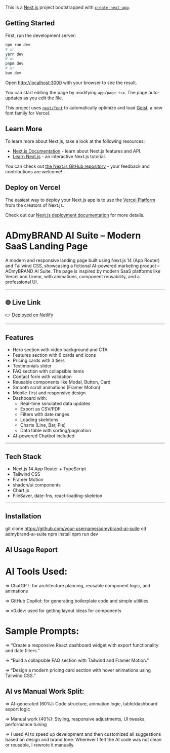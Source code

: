 This is a [Next.js](https://nextjs.org) project bootstrapped with [`create-next-app`](https://nextjs.org/docs/app/api-reference/cli/create-next-app).

## Getting Started

First, run the development server:

```bash
npm run dev
# or
yarn dev
# or
pnpm dev
# or
bun dev
```

Open [http://localhost:3000](http://localhost:3000) with your browser to see the result.

You can start editing the page by modifying `app/page.tsx`. The page auto-updates as you edit the file.

This project uses [`next/font`](https://nextjs.org/docs/app/building-your-application/optimizing/fonts) to automatically optimize and load [Geist](https://vercel.com/font), a new font family for Vercel.

## Learn More

To learn more about Next.js, take a look at the following resources:

- [Next.js Documentation](https://nextjs.org/docs) - learn about Next.js features and API.
- [Learn Next.js](https://nextjs.org/learn) - an interactive Next.js tutorial.

You can check out [the Next.js GitHub repository](https://github.com/vercel/next.js) - your feedback and contributions are welcome!

## Deploy on Vercel

The easiest way to deploy your Next.js app is to use the [Vercel Platform](https://vercel.com/new?utm_medium=default-template&filter=next.js&utm_source=create-next-app&utm_campaign=create-next-app-readme) from the creators of Next.js.

Check out our [Next.js deployment documentation](https://nextjs.org/docs/app/building-your-application/deploying) for more details.



# ADmyBRAND AI Suite – Modern SaaS Landing Page

A modern and responsive landing page built using Next.js 14 (App Router) and Tailwind CSS, showcasing a fictional AI-powered marketing product – ADmyBRAND AI Suite. The page is inspired by modern SaaS platforms like Vercel and Linear, with animations, component reusability, and a professional UI.

---

## 🌐 Live Link

👉 [Deployed on Netlify](https://your-netlify-link.netlify.app)

---

## Features

- Hero section with video background and CTA
- Features section with 6 cards and icons
- Pricing cards with 3 tiers
- Testimonials slider
- FAQ section with collapsible items
- Contact form with validation
- Reusable components like Modal, Button, Card
- Smooth scroll animations (Framer Motion)
- Mobile-first and responsive design
- Dashboard with:
  - Real-time simulated data updates
  - Export as CSV/PDF
  - Filters with date ranges
  - Loading skeletons
  - Charts (Line, Bar, Pie)
  - Data table with sorting/pagination
- AI-powered Chatbot included

---

## Tech Stack

- Next.js 14 App Router + TypeScript
- Tailwind CSS
- Framer Motion
- shadcn/ui components
- Chart.js
- FileSaver, date-fns, react-loading-skeleton

---

## Installation


git clone https://github.com/your-username/admybrand-ai-suite
cd admybrand-ai-suite
npm install
npm run dev



## AI Usage Report

# AI Tools Used:
=> ChatGPT: for architecture planning, reusable component logic, and animations

=> GitHub Copilot: for generating boilerplate code and simple utilities

=> v0.dev: used for getting layout ideas for components

# Sample Prompts:

=> “Create a responsive React dashboard widget with export functionality and date filters.”

=> “Build a collapsible FAQ section with Tailwind and Framer Motion.”

=> “Design a modern pricing card section with hover animations using Tailwind CSS.”

## AI vs Manual Work Split:

=> AI-generated (60%): Code structure, animation logic, table/dashboard export logic

=> Manual work (40%): Styling, responsive adjustments, UI tweaks, performance tuning

=> I used AI to speed up development and then customized all suggestions based on design and brand tone. Wherever I felt the AI code was not clean or reusable, I rewrote it manually.